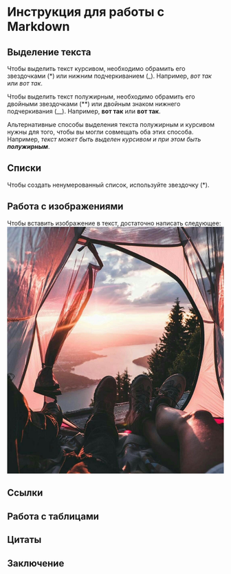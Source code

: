 # Инструкция для работы с Markdown

## Выделение текста

Чтобы выделить текст курсивом, необходимо обрамить его звездочками (*) или нижним подчеркиванием (_). Например, *вот так* или _вот так_.

Чтобы выделить текст полужирным, необходимо обрамить его двойными звездочками (**) или двойным знаком нижнего подчеркивания (__). Например, **вот так** или __вот так__.

Альтернативные способы выделения текста полужирным и курсивом нужны для того, чтобы вы могли совмещать оба этих способа. Например, _текст может быть выделен курсивом и при этом быть **полужирным**_.

## Списки

Чтобы создать ненумерованный список, используйте звездочку (*).

## Работа с изображениями

Чтобы вставить изображение в текст, достаточно написать следующее:
![Travel vibe](.\D-0BbllXUAMpZiX.jpg)

## Ссылки

## Работа с таблицами

## Цитаты

## Заключение
